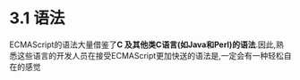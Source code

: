 # 3.1 语法

ECMAScript的语法大量借鉴了**C 及其他类C语言(如Java和Perl)的语法**.因此,熟悉这些语言的开发人员在接受ECMAScript更加快送的语法是,一定会有一种轻松自在的感觉
